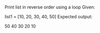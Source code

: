 Print list in reverse order using a loop
Given:

list1 = [10, 20, 30, 40, 50]
Expected output:

50
40
30
20
10